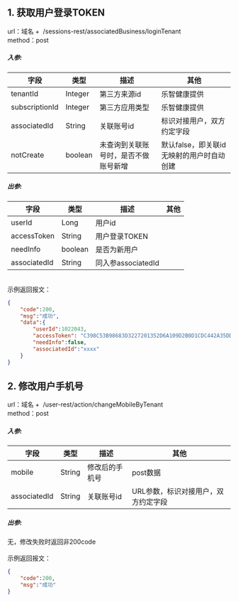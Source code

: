 <a name="KKCJ2"></a>
## 1. 获取用户登录TOKEN
  url：域名 +  /sessions-rest/associatedBusiness/loginTenant<br />  method：post
<a name="RLn2W"></a>
##### 入参:
| **字段** | **类型** | **描述** | **其他** |
| --- | --- | --- | --- |
| tenantId | Integer | 第三方来源id | 乐智健康提供 |
| subscriptionId | Integer | 第三方应用类型 | 乐智健康提供 |
| associatedId | String | 关联账号id | 标识对接用户，双方约定字段 |
| notCreate | boolean | 未查询到关联账号时，是否不做账号新增 | 默认false，即关联id无映射的用户时自动创建 |

<a name="pRpTT"></a>
##### 出参:
| **字段** | **类型** | **描述** | **其他** |
| --- | --- | --- | --- |
| userId | Long | 用户id |  |
| accessToken | String | 用户登录TOKEN |  |
| needInfo | boolean | 是否为新用户 |  |
| associatedId | String | 同入参associatedId |  |


<br />示例返回报文：
```json
{
	"code":200,
	"msg":"成功",
	"data":{
		"userId":1022043,
		"accessToken": "C398C53B98683D3227201352D6A109D2B0D1CDC442A35DDEE5011FA52D34A05F83F1D697CF26B35A9028597DD874262D3CA660981DDD8BC7CC9D5864EF9A6E3C69BB63E5F1CCB7B8EAEFF53B61A5A6CD66D01A2FFFDE8E3A07199FA20DC6D0D92812B9B9C73308EEAA30359D83E9D44AEA22A429F61FFED283E8B4B93BE0E38A.2566C3A45617DAFDE820E02555D3ADBB8141B91FFC524607913A46335D1E9D4C",
		"needInfo":false,
		"associatedId":"xxxx"
	}
}

```
<a name="NDiDY"></a>
## 2. 修改用户手机号
 url：域名 +  /user-rest/action/changeMobileByTenant<br /> method：post
<a name="3jtNd"></a>
##### 入参:
| **字段** | **类型** | **描述** | **其他** |
| --- | --- | --- | --- |
| mobile | String | 修改后的手机号 | post数据 |
| associatedId | String | 关联账号id | URL参数，标识对接用户，双方约定字段 |

<a name="Uf3qT"></a>
##### 出参:
无，修改失败时返回非200code<br />
<br />示例返回报文：
```json
{
	"code":200, 
	"msg":"成功"
}
```

